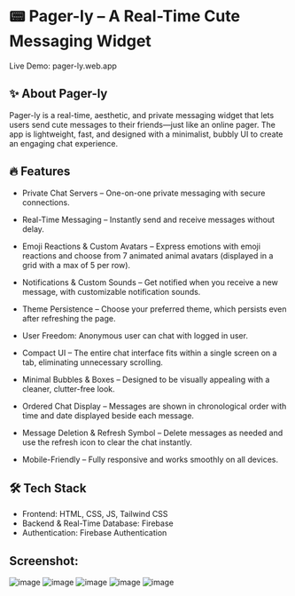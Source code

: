 # 📟 Pager-ly – A Real-Time Cute Messaging Widget
Live Demo:  pager-ly.web.app

## ✨ About Pager-ly
Pager-ly is a real-time, aesthetic, and private messaging widget that lets users send cute messages to their friends—just like an online pager. The app is lightweight, fast, and designed with a minimalist, bubbly UI to create an engaging chat experience.

## 🔥 Features
* Private Chat Servers – One-on-one private messaging with secure connections.

* Real-Time Messaging – Instantly send and receive messages without delay.

* Emoji Reactions & Custom Avatars – Express emotions with emoji reactions and choose from 7 animated animal avatars (displayed in a grid with a max of 5 per row).

* Notifications & Custom Sounds – Get notified when you receive a new message, with customizable notification sounds.

* Theme Persistence – Choose your preferred theme, which persists even after refreshing the page.

* User Freedom: Anonymous user can chat with logged in user.

* Compact UI – The entire chat interface fits within a single screen on a tab, eliminating unnecessary scrolling.

* Minimal Bubbles & Boxes – Designed to be visually appealing with a cleaner, clutter-free look.

* Ordered Chat Display – Messages are shown in chronological order with time and date displayed beside each message.

* Message Deletion & Refresh Symbol – Delete messages as needed and use the refresh icon to clear the chat instantly.

* Mobile-Friendly – Fully responsive and works smoothly on all devices.

## 🛠️ Tech Stack
* Frontend: HTML, CSS, JS, Tailwind CSS
* Backend & Real-Time Database: Firebase
* Authentication: Firebase Authentication

## Screenshot:

![image](https://github.com/user-attachments/assets/c0170613-9629-424c-9ca3-25c20e238e63)
![image](https://github.com/user-attachments/assets/fdac1898-51a9-4c49-bf94-527c7b0a2446)
![image](https://github.com/user-attachments/assets/10098958-60e0-4783-bb54-fca4a0606e71)
![image](https://github.com/user-attachments/assets/c8c59bf6-020f-49c4-9b3c-2e7d9bf783e3)
![image](https://github.com/user-attachments/assets/d5caf3d9-60b6-49af-b8ca-bf96c48e346b)





